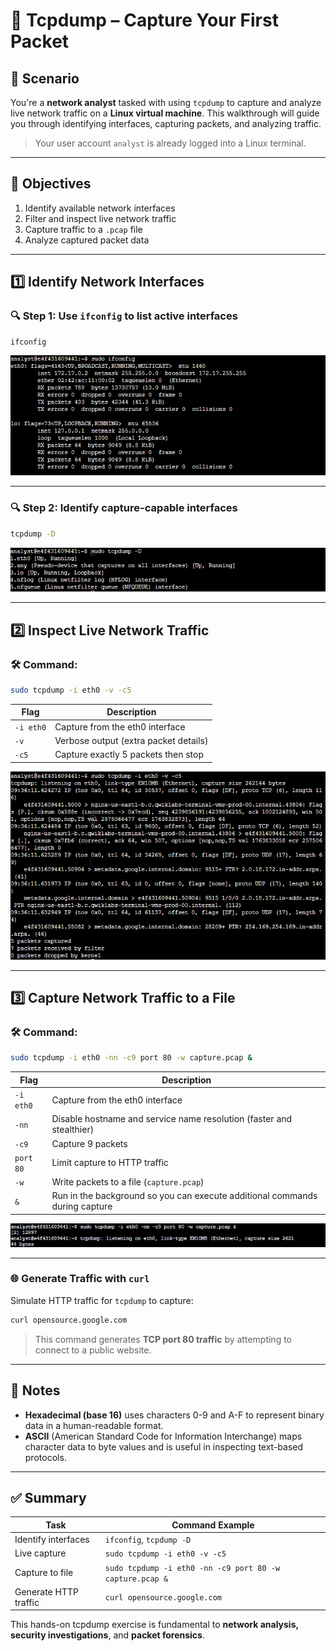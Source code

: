 # 📡 Tcpdump – Capture Your First Packet


## 🧠 Scenario

You're a **network analyst** tasked with using `tcpdump` to capture and analyze live network traffic on a **Linux virtual machine**. This walkthrough will guide you through identifying interfaces, capturing packets, and analyzing traffic.

> Your user account `analyst` is already logged into a Linux terminal.

---

## 🎯 Objectives

1. Identify available network interfaces
2. Filter and inspect live network traffic
3. Capture traffic to a `.pcap` file
4. Analyze captured packet data

---

## 1️⃣ Identify Network Interfaces

### 🔍 Step 1: Use `ifconfig` to list active interfaces
```bash
ifconfig
```
![Interfaces](https://github.com/Pascal831/Cybersecurity-Foundation/blob/main/Screenshots/TCP1.png)

---

### 🔍 Step 2: Identify capture-capable interfaces
```bash
tcpdump -D
```
![Tcpdump Devices](https://github.com/Pascal831/Cybersecurity-Foundation/blob/main/Screenshots/TCP2.png)

---

## 2️⃣ Inspect Live Network Traffic

### 🛠️ Command:
```bash
sudo tcpdump -i eth0 -v -c5
```

| Flag      | Description                                          |
|-----------|------------------------------------------------------|
| `-i eth0` | Capture from the eth0 interface                      |
| `-v`      | Verbose output (extra packet details)                |
| `-c5`     | Capture exactly 5 packets then stop                  |

![Live Capture](https://github.com/Pascal831/Cybersecurity-Foundation/blob/main/Screenshots/TCP3.png)

---

## 3️⃣ Capture Network Traffic to a File

### 🛠️ Command:
```bash
sudo tcpdump -i eth0 -nn -c9 port 80 -w capture.pcap &
```

| Flag         | Description                                                                               |
|--------------|-------------------------------------------------------------------------------------------|
| `-i eth0`    | Capture from the eth0 interface                                                           |
| `-nn`        | Disable hostname and service name resolution (faster and stealthier)                      |
| `-c9`        | Capture 9 packets                                                                          |
| `port 80`    | Limit capture to HTTP traffic                                                             |
| `-w`         | Write packets to a file (`capture.pcap`)                                                  |
| `&`          | Run in the background so you can execute additional commands during capture               |

![Write to File](https://github.com/Pascal831/Cybersecurity-Foundation/blob/main/Screenshots/TCP4.png)

---

### 🌐 Generate Traffic with `curl`

Simulate HTTP traffic for `tcpdump` to capture:
```bash
curl opensource.google.com
```

> This command generates **TCP port 80 traffic** by attempting to connect to a public website.

---

## 🧠 Notes

- **Hexadecimal (base 16)** uses characters 0-9 and A-F to represent binary data in a human-readable format.
- **ASCII** (American Standard Code for Information Interchange) maps character data to byte values and is useful in inspecting text-based protocols.

---

## ✅ Summary

| Task                          | Command Example                                          |
|-------------------------------|----------------------------------------------------------|
| Identify interfaces           | `ifconfig`, `tcpdump -D`                                 |
| Live capture                  | `sudo tcpdump -i eth0 -v -c5`                            |
| Capture to file               | `sudo tcpdump -i eth0 -nn -c9 port 80 -w capture.pcap &` |
| Generate HTTP traffic         | `curl opensource.google.com`                             |

This hands-on tcpdump exercise is fundamental to **network analysis, security investigations**, and **packet forensics**.
